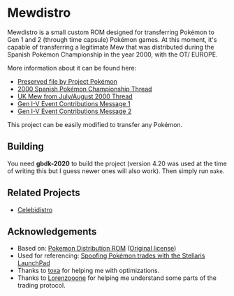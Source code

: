 # Mewdistro

Mewdistro is a small custom ROM designed for transferring Pokémon to Gen 1 and 2 (through time capsule) Pokémon games. At this moment, it's capable of transferring a legitimate Mew that was distributed during the Spanish Pokémon Championship in the year 2000, with the OT/ EUROPE.

More information about it can be found here:
- [Preserved file by Project Pokémon](https://github.com/projectpokemon/EventsGallery/tree/master/Released/Gen%201/Classic/International/2000%20Spanish%20Pok%C3%A9mon%20Championship)
- [2000 Spanish Pokémon Championship Thread](https://www.math.miami.edu/~jam/azure/forum/tuff/ultimatebb.php?ubb=get_topic;f=6;t=000256)
- [UK Mew from July/August 2000 Thread](https://projectpokemon.org/home/forums/topic/56562-uk-mew-from-julyaugust-2000/?do=findComment&comment=254955)
- [Gen I-V Event Contributions Message 1](https://projectpokemon.org/home/forums/topic/37431-gen-i-v-event-contributions-thread/?do=findComment&comment=254958)
- [Gen I-V Event Contributions Message 2](https://projectpokemon.org/home/forums/topic/37431-gen-i-v-event-contributions-thread/?do=findComment&comment=255300)

This project can be easily modified to transfer any Pokémon.

## Building
You need **gbdk-2020** to build the project (version 4.20 was used at the time of writing this but I guess newer ones will also work). Then simply run `make`.

## Related Projects
- [Celebidistro](https://github.com/GrenderG/celebidistro)

## Acknowledgements

- Based on: [Pokemon Distribution ROM](https://github.com/breadbored/Pokemon-Distribution-ROM) ([Original license](https://github.com/breadbored/Pokemon-Distribution-ROM/blob/main/LICENSE.md))
- Used for referencing: [Spoofing Pokémon trades with the Stellaris LaunchPad](http://www.adanscotney.com/2014/01/spoofing-pokemon-trades-with-stellaris.html)
- Thanks to [toxa](https://github.com/untoxa) for helping me with optimizations.
- Thanks to [Lorenzooone](https://github.com/Lorenzooone) for helping me understand some parts of the trading protocol.
